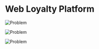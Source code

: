 # Web Loyalty Platform


![Problem](images/readme/OrderHistory.png)

![Problem](images/readme/Profile.png)

![Problem](images/readme/sidebar.png)


